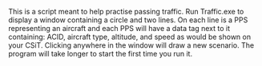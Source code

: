This is a script meant to help practise passing traffic. Run Traffic.exe to display a window containing a circle and two lines.  On each line is a PPS representing an aircraft and each PPS will have a data tag next to it containing: ACID, aircraft type, altitude, and speed as would be shown on your CSiT.  Clicking anywhere in the window will draw a new scenario.  The program will take longer to start the first time you run it. 


